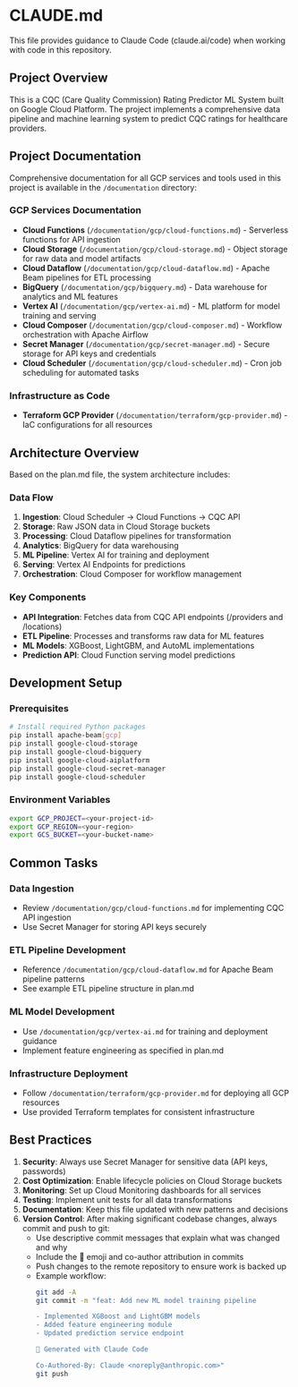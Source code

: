 # CLAUDE.md

This file provides guidance to Claude Code (claude.ai/code) when working with code in this repository.

## Project Overview

This is a CQC (Care Quality Commission) Rating Predictor ML System built on Google Cloud Platform. The project implements a comprehensive data pipeline and machine learning system to predict CQC ratings for healthcare providers.

## Project Documentation

Comprehensive documentation for all GCP services and tools used in this project is available in the `/documentation` directory:

### GCP Services Documentation
- **Cloud Functions** (`/documentation/gcp/cloud-functions.md`) - Serverless functions for API ingestion
- **Cloud Storage** (`/documentation/gcp/cloud-storage.md`) - Object storage for raw data and model artifacts
- **Cloud Dataflow** (`/documentation/gcp/cloud-dataflow.md`) - Apache Beam pipelines for ETL processing
- **BigQuery** (`/documentation/gcp/bigquery.md`) - Data warehouse for analytics and ML features
- **Vertex AI** (`/documentation/gcp/vertex-ai.md`) - ML platform for model training and serving
- **Cloud Composer** (`/documentation/gcp/cloud-composer.md`) - Workflow orchestration with Apache Airflow
- **Secret Manager** (`/documentation/gcp/secret-manager.md`) - Secure storage for API keys and credentials
- **Cloud Scheduler** (`/documentation/gcp/cloud-scheduler.md`) - Cron job scheduling for automated tasks

### Infrastructure as Code
- **Terraform GCP Provider** (`/documentation/terraform/gcp-provider.md`) - IaC configurations for all resources

## Architecture Overview

Based on the plan.md file, the system architecture includes:

### Data Flow
1. **Ingestion**: Cloud Scheduler → Cloud Functions → CQC API
2. **Storage**: Raw JSON data in Cloud Storage buckets
3. **Processing**: Cloud Dataflow pipelines for transformation
4. **Analytics**: BigQuery for data warehousing
5. **ML Pipeline**: Vertex AI for training and deployment
6. **Serving**: Vertex AI Endpoints for predictions
7. **Orchestration**: Cloud Composer for workflow management

### Key Components
- **API Integration**: Fetches data from CQC API endpoints (/providers and /locations)
- **ETL Pipeline**: Processes and transforms raw data for ML features
- **ML Models**: XGBoost, LightGBM, and AutoML implementations
- **Prediction API**: Cloud Function serving model predictions

## Development Setup

### Prerequisites
```bash
# Install required Python packages
pip install apache-beam[gcp]
pip install google-cloud-storage
pip install google-cloud-bigquery
pip install google-cloud-aiplatform
pip install google-cloud-secret-manager
pip install google-cloud-scheduler
```

### Environment Variables
```bash
export GCP_PROJECT=<your-project-id>
export GCP_REGION=<your-region>
export GCS_BUCKET=<your-bucket-name>
```

## Common Tasks

### Data Ingestion
- Review `/documentation/gcp/cloud-functions.md` for implementing CQC API ingestion
- Use Secret Manager for storing API keys securely

### ETL Pipeline Development
- Reference `/documentation/gcp/cloud-dataflow.md` for Apache Beam pipeline patterns
- See example ETL pipeline structure in plan.md

### ML Model Development
- Use `/documentation/gcp/vertex-ai.md` for training and deployment guidance
- Implement feature engineering as specified in plan.md

### Infrastructure Deployment
- Follow `/documentation/terraform/gcp-provider.md` for deploying all GCP resources
- Use provided Terraform templates for consistent infrastructure

## Best Practices

1. **Security**: Always use Secret Manager for sensitive data (API keys, passwords)
2. **Cost Optimization**: Enable lifecycle policies on Cloud Storage buckets
3. **Monitoring**: Set up Cloud Monitoring dashboards for all services
4. **Testing**: Implement unit tests for all data transformations
5. **Documentation**: Keep this file updated with new patterns and decisions
6. **Version Control**: After making significant codebase changes, always commit and push to git:
   - Use descriptive commit messages that explain what was changed and why
   - Include the 🤖 emoji and co-author attribution in commits
   - Push changes to the remote repository to ensure work is backed up
   - Example workflow:
     ```bash
     git add -A
     git commit -m "feat: Add new ML model training pipeline
     
     - Implemented XGBoost and LightGBM models
     - Added feature engineering module
     - Updated prediction service endpoint
     
     🤖 Generated with Claude Code
     
     Co-Authored-By: Claude <noreply@anthropic.com>"
     git push
     ```